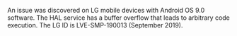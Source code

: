 An issue was discovered on LG mobile devices with Android OS 9.0 software. The HAL service has a buffer overflow that leads to arbitrary code execution. The LG ID is LVE-SMP-190013 (September 2019).
